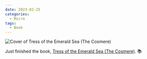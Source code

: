 ```yaml
---
date: 2023-02-25
categories:
  - Micro
tags:
  - Book
---
```


![Cover of Tress of the Emerald Sea (The Cosmere)](https://i.gr-assets.com/images/S/compressed.photo.goodreads.com/books/1672574587l/60531406._SY475_.jpg)

Just finished the book, [Tress of the Emerald Sea (The Cosmere)](https://www.goodreads.com/review/show/5373092761?utm_medium=api&utm_source=rss). 📚